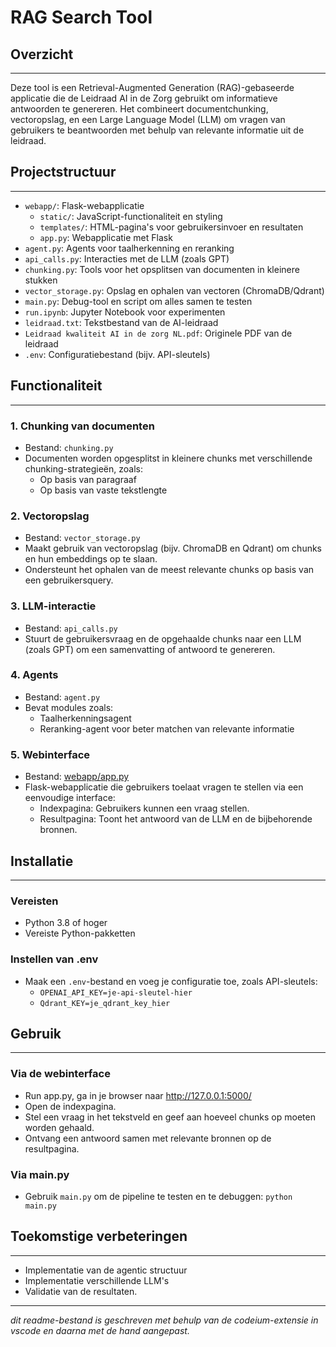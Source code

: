 # RAG Search Tool

## Overzicht
------------

Deze tool is een Retrieval-Augmented Generation (RAG)-gebaseerde applicatie die de Leidraad AI in de Zorg gebruikt om informatieve antwoorden te genereren. Het combineert documentchunking, vectoropslag, en een Large Language Model (LLM) om vragen van gebruikers te beantwoorden met behulp van relevante informatie uit de leidraad.

## Projectstructuur
-----------------

* `webapp/`: Flask-webapplicatie
	+ `static/`: JavaScript-functionaliteit en styling
	+ `templates/`: HTML-pagina's voor gebruikersinvoer en resultaten
	+ `app.py`: Webapplicatie met Flask
* `agent.py`: Agents voor taalherkenning en reranking
* `api_calls.py`: Interacties met de LLM (zoals GPT)
* `chunking.py`: Tools voor het opsplitsen van documenten in kleinere stukken
* `vector_storage.py`: Opslag en ophalen van vectoren (ChromaDB/Qdrant)
* `main.py`: Debug-tool en script om alles samen te testen
* `run.ipynb`: Jupyter Notebook voor experimenten
* `leidraad.txt`: Tekstbestand van de AI-leidraad
* `Leidraad kwaliteit AI in de zorg NL.pdf`: Originele PDF van de leidraad
* `.env`: Configuratiebestand (bijv. API-sleutels)

## Functionaliteit
--------------

### 1. Chunking van documenten

* Bestand: `chunking.py`
* Documenten worden opgesplitst in kleinere chunks met verschillende chunking-strategieën, zoals:
	+ Op basis van paragraaf
	+ Op basis van vaste tekstlengte

### 2. Vectoropslag

* Bestand: `vector_storage.py`
* Maakt gebruik van vectoropslag (bijv. ChromaDB en Qdrant) om chunks en hun embeddings op te slaan.
* Ondersteunt het ophalen van de meest relevante chunks op basis van een gebruikersquery.

### 3. LLM-interactie

* Bestand: `api_calls.py`
* Stuurt de gebruikersvraag en de opgehaalde chunks naar een LLM (zoals GPT) om een samenvatting of antwoord te genereren.

### 4. Agents

* Bestand: `agent.py`
* Bevat modules zoals:
	+ Taalherkenningsagent
	+ Reranking-agent voor beter matchen van relevante informatie

### 5. Webinterface

* Bestand: [webapp/app.py](cci:7://file:///c:/Users/jangl/OneDrive/Documents/GitHub/rag_search/webapp/app.py:0:0-0:0)
* Flask-webapplicatie die gebruikers toelaat vragen te stellen via een eenvoudige interface:
	+ Indexpagina: Gebruikers kunnen een vraag stellen.
	+ Resultpagina: Toont het antwoord van de LLM en de bijbehorende bronnen.

## Installatie
------------

### Vereisten

* Python 3.8 of hoger
* Vereiste Python-pakketten 

### Instellen van .env

* Maak een `.env`-bestand en voeg je configuratie toe, zoals API-sleutels:
	+ `OPENAI_API_KEY=je-api-sleutel-hier`
	+ `Qdrant_KEY=je_qdrant_key_hier`

## Gebruik
-----

### Via de webinterface

* Run app.py, ga in je browser naar http://127.0.0.1:5000/
* Open de indexpagina.
* Stel een vraag in het tekstveld en geef aan hoeveel chunks op moeten worden gehaald.
* Ontvang een antwoord samen met relevante bronnen op de resultpagina.

### Via main.py

* Gebruik `main.py` om de pipeline te testen en te debuggen: `python main.py`


## Toekomstige verbeteringen
-------------------------

* Implementatie van de agentic structuur
* Implementatie verschillende LLM's
* Validatie van de resultaten.

----
_dit readme-bestand is geschreven met behulp van de codeium-extensie in vscode en daarna met de hand aangepast._